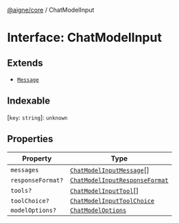[@aigne/core](../wiki/Home) / ChatModelInput

# Interface: ChatModelInput

## Extends

- [`Message`](../wiki/TypeAlias.Message)

## Indexable

\[`key`: `string`\]: `unknown`

## Properties

| Property                                      | Type                                                                             |
| --------------------------------------------- | -------------------------------------------------------------------------------- |
| <a id="messages"></a> `messages`              | [`ChatModelInputMessage`](../wiki/Interface.ChatModelInputMessage)[]             |
| <a id="responseformat"></a> `responseFormat?` | [`ChatModelInputResponseFormat`](../wiki/TypeAlias.ChatModelInputResponseFormat) |
| <a id="tools"></a> `tools?`                   | [`ChatModelInputTool`](../wiki/Interface.ChatModelInputTool)[]                   |
| <a id="toolchoice"></a> `toolChoice?`         | [`ChatModelInputToolChoice`](../wiki/TypeAlias.ChatModelInputToolChoice)         |
| <a id="modeloptions"></a> `modelOptions?`     | [`ChatModelOptions`](../wiki/Interface.ChatModelOptions)                         |
